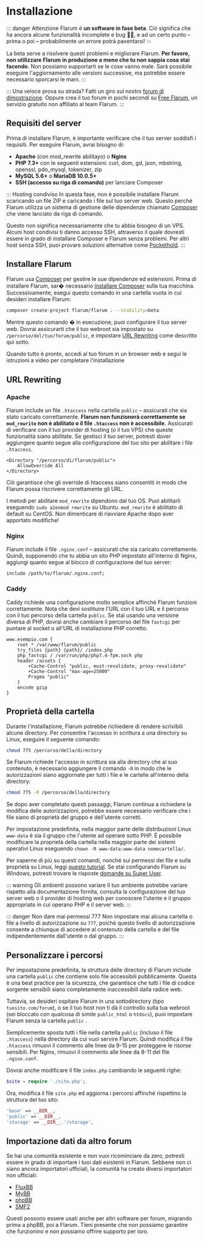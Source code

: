 # Installazione

::: danger Attenzione
Flarum è **un software in fase beta**. Ciò significa che ha ancora alcune funzionalità incomplete e bug 🐛🐞, e ad un certo punto – prima o poi – probabilmente un errore potrà paventarsi! 💥

La beta serve a risolvere questi problemi e migliorare Flarum. **Per favore, non utilizzare Flarum in produzione a meno che tu non sappia cosa stai facendo**. Non possiamo supportarti se le cose vanno male. Sarà possibile eseguire l'aggiornamento alle versioni successive, ma potrebbe essere necessario sporcarsi le mani. 
:::

::: Una veloce prova su strada?
Fatti un giro sul nostro [forum di dimostrazione](https://discuss.flarum.org/d/21101). Oppure crea il tuo forum in pochi secondi su [Free Flarum](https://www.freeflarum.com), un servizio gratuito non affiliato al team Flarum.
:::

## Requisiti del server

Prima di installare Flarum, è importante verificare che il tuo server soddisfi i requisiti. Per eseguire Flarum, avrai bisogno di:

* **Apache** (con mod\_rewrite abilitayo) o **Nginx**
* **PHP 7.3+** con le seguenti estensioni: curl, dom, gd, json, mbstring, openssl, pdo\_mysql, tokenizer, zip
* **MySQL 5.6+** o **MariaDB 10.0.5+**
* **SSH (accesso su riga di comando)** per lanciare Composer

::: Hosting condiviso
In questa fase, non è possibile installare Flarum scaricando un file ZIP e caricando i file sul tuo server web. Questo perché Flarum utilizza un sistema di gestione delle dipendenze chiamato [Composer](https://getcomposer.org) che viene lanciato da riga di comando.

Questo non significa necessariamente che tu abbia bisogno di un VPS. Alcuni host condivisi ti danno accesso SSH, attraverso il quale dovresti essere in grado di installare Composer e Flarum senza problemi. Per altri host senza SSH, puoi provare soluzioni alternative come [Pockethold](https://github.com/andreherberth/pockethold).
:::

## Installare Flarum

Flarum usa [Composer](https://getcomposer.org) per gestire le sue dipendenze ed estensioni. Prima di installare Flarum, sar� necessario [installare Composer](https://getcomposer.org) sulla tua macchina. Successivamente, esegui questo comando in una cartella vuota in cui desideri installare Flarum:

```bash
composer create-project flarum/flarum . --stability=beta
```

Mentre questo comando � in esecuzione, puoi configurare il tuo server web. Dovrai assicurarti che il tuo webroot sia impostato su `/percorso/del/tuo/forum/public`, e impostare [URL Rewriting](#url-rewriting) come descritto qui sotto.

Quando tutto è pronto, accedi al tuo forum in un browser web e segui le istruzioni a video per completare l'installazione

## URL Rewriting

### Apache

Flarum include un file `.htaccess` nella cartella `public` – assicurati che sia stato caricato correttamente. **Flarum non funzionerà correttamente se  `mod_rewrite` non è abilitato o il file `.htaccess` non è accessibile.** Assicurati di verificare con il tuo provider di hosting (o il tuo VPS) che queste funzionalità siano abilitate. Se gestisci il tuo server, potresti dover aggiungere quanto segue alla configurazione del tuo sito per abilitare i file `.htaccess`.

```
<Directory "/percorso/di/flarum/public">
    AllowOverride All
</Directory>
```

Ciò garantisce che gli override di htaccess siano consentiti in modo che Flarum possa riscrivere correttamente gli URL.

I metodi per abilitare `mod_rewrite` dipendono dal tuo OS. Puoi abilitarli eseguendo `sudo a2enmod rewrite` su Ubuntu. `mod_rewrite` è abilitato di default su CentOS. Non dimenticare di riavviare Apache dopo aver apportato modifiche!

### Nginx

Flarum include il file `.nginx.conf` – assicurati che sia caricato correttamente. Quindi, supponendo che tu abbia un sito PHP impostato all'interno di Nginx, aggiungi quanto segue al blocco di configurazione del tuo server:

```nginx
include /path/to/flarum/.nginx.conf;
```

### Caddy

Caddy richiede una configurazione molto semplice affinché Flarum funzioni correttamente. Nota che devi sostituire l'URL con il tuo URL e il percorso con il tuo percorso della cartella `public`. Se stai usando una versione diversa di PHP, dovrai anche cambiare il percorso del file `fastcgi` per puntare al socket o all'URL di installazione PHP corretto.

```
www.esempio.com {
    root * /var/www/flarum/public
    try_files {path} {path}/ /index.php
    php_fastcgi / /var/run/php/php7.4-fpm.sock php
    header /assets {
        +Cache-Control "public, must-revalidate, proxy-revalidate"
        +Cache-Control "max-age=25000"
        Pragma "public" 
    }
    encode gzip
}
```
## Proprietà della cartella

Durante l'installazione, Flarum potrebbe richiedere di rendere scrivibili alcune directory. Per consentire l'accesso in scrittura a una directory su Linux, eseguire il seguente comando:

```bash
chmod 775 /percorso/della/directory
```

Se Flarum richiede l'accesso in scrittura sia alla directory che al suo contenuto, è necessario aggiungere il comando `-R` in modo che le autorizzazioni siano aggiornate per tutti i file e le cartelle all'interno della directory:

```bash
chmod 775 -R /percorso/della/directory
```

Se dopo aver completato questi passaggi, Flarum continua a richiedere la modifica delle autorizzazioni, potrebbe essere necessario verificare che i file siano di proprietà del gruppo e dell'utente corretti. 

Per impostazione predefinita, nella maggior parte delle distribuzioni Linux `www-data` è sia il gruppo che l'utente ad operare sotto PHP. È possibile modificare la proprietà della cartella nella maggior parte dei sistemi operativi Linux eseguendo `chown -R www-data:www-data nomecartella/`. 

Per saperne di più su questi comandi, nonché sui permessi dei file e sulla proprietà su Linux, leggi [questo tutorial](https://www.thegeekdiary.com/understanding-basic-file-permissions-and-ownership-in-linux/). Se stai configurando Flarum su Windows, potresti trovare le risposte [domande su Super User](https://superuser.com/questions/106181/equivalent-of-chmod-to-change-file-permissions-in-windows).

::: warning Gli ambienti possono variare
Il tuo ambiente potrebbe variare rispetto alla documentazione fornita, consulta la configurazione del tuo server web o il provider di hosting web per conoscere l'utente e il gruppo appropriato in cui operano PHP e il server web.
:::

::: danger Non dare mai permessi 777
Non impostare mai alcuna cartella o file a livello di autorizzazione su `777`, poiché questo livello di autorizzazione consente a chiunque di accedere al contenuto della cartella e del file indipendentemente dall'utente o dal gruppo. 
:::

## Personalizzare i percorsi

Per impostazione predefinita, la struttura delle directory di Flarum include una cartella `public` che contiene solo file accessibili pubblicamente. Questa è una best practice per la sicurezza, che garantisce che tutti i file di codice sorgente sensibili siano completamente inaccessibili dalla radice web.

Tuttavia, se desideri ospitare Flarum in una sottodirectory (tipo `tuosito.com/forum`), o se il tuo host non ti dà il controllo sulla tua webroot (sei bloccato con qualcosa di simile `public_html` o `htdocs`), puoi impostare Flarum senza la cartella `public` .

Semplicemente sposta tutti i file nella cartella `public` (incluso il file `.htaccess`) nella directory da cui vuoi servire Flarum. Quindi modifica il file `.htaccess`  rimuovi il commento alle linee da 9-15 per proteggere le risorse sensibili. Per Nginx, rimuovi il commento alle linee da 8-11 del file `.nginx.conf`.

Dovrai anche modificare il file `index.php` cambiando le seguenti righe:

```php
$site = require './site.php';
```

 Ora, modifica il file `site.php` ed aggiorna i percorsi affinché rispettino la struttura del tuo sito:

```php
'base' => __DIR__,
'public' => __DIR__,
'storage' => __DIR__.'/storage',
```

## Importazione dati da altro forum

Se hai una comunità esistente e non vuoi ricominciare da zero, potresti essere in grado di importare i tuoi dati esistenti in Flarum. Sebbene non ci siano ancora importatori ufficiali, la comunità ha creato diversi importatori non ufficiali:

* [FluxBB](https://discuss.flarum.org/d/3867-fluxbb-to-flarum-migration-tool)
* [MyBB](https://discuss.flarum.org/d/5506-mybb-migrate-script)
* [phpBB](https://discuss.flarum.org/d/1117-phpbb-migrate-script-updated-for-beta-5)
* [SMF2](https://github.com/ItalianSpaceAstronauticsAssociation/smf2_to_flarum)

Questi possono essere usati anche per altri software per forum, migrando prima a phpBB, poi a Flarum. Tieni presente che non possiamo garantire che funzionino e non possiamo offrire supporto per loro.
